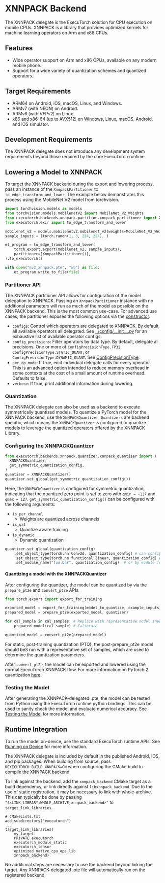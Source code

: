 # XNNPACK Backend

The XNNPACK delegate is the ExecuTorch solution for CPU execution on mobile CPUs. XNNPACK is a library that provides optimized kernels for machine learning operators on Arm and x86 CPUs. 

## Features

- Wide operator support on Arm and x86 CPUs, available on any modern mobile phone.
- Support for a wide variety of quantization schemes and quantized operators.

## Target Requirements

- ARM64 on Android, iOS, macOS, Linux, and Windows.
- ARMv7 (with NEON) on Android.
- ARMv6 (with VFPv2) on Linux.
- x86 and x86-64 (up to AVX512) on Windows, Linux, macOS, Android, and iOS simulator.

## Development Requirements

The XNNPACK delegate does not introduce any development system requirements beyond those required by the core ExecuTorch runtime.

## Lowering a Model to XNNPACK

To target the XNNPACK backend during the export and lowering process, pass an instance of the `XnnpackPartitioner` to `to_edge_transform_and_lower`. The example below demonstrates this process using the MobileNet V2 model from torchvision.

```python
import torchvision.models as models
from torchvision.models.mobilenetv2 import MobileNet_V2_Weights
from executorch.backends.xnnpack.partition.xnnpack_partitioner import XnnpackPartitioner
from executorch.exir import to_edge_transform_and_lower

mobilenet_v2 = models.mobilenetv2.mobilenet_v2(weights=MobileNet_V2_Weights.DEFAULT).eval()
sample_inputs = (torch.randn(1, 3, 224, 224), )

et_program = to_edge_transform_and_lower(
    torch.export.export(mobilenet_v2, sample_inputs),
    partitioner=[XnnpackPartitioner()],
).to_executorch()

with open("mv2_xnnpack.pte", "wb") as file:
    et_program.write_to_file(file)
```

### Partitioner API

The XNNPACK partitioner API allows for configuration of the model delegation to XNNPACK. Passing an `XnnpackPartitioner` instance with no additional parameters will run as much of the model as possible on the XNNPACK backend. This is the most common use-case. For advanced use cases, the partitioner exposes the following options via the [constructor](https://github.com/pytorch/executorch/blob/14ff52ff89a89c074fc6c14d3f01683677783dcd/backends/xnnpack/partition/xnnpack_partitioner.py#L31):

 - `configs`: Control which operators are delegated to XNNPACK. By default, all available operators all delegated. See [../config/\_\_init\_\_.py](https://github.com/pytorch/executorch/blob/14ff52ff89a89c074fc6c14d3f01683677783dcd/backends/xnnpack/partition/config/__init__.py#L66) for an exhaustive list of available operator configs.
 - `config_precisions`: Filter operators by data type. By default, delegate all precisions. One or more of `ConfigPrecisionType.FP32`, `ConfigPrecisionType.STATIC_QUANT`, or `ConfigPrecisionType.DYNAMIC_QUANT`. See [ConfigPrecisionType](https://github.com/pytorch/executorch/blob/14ff52ff89a89c074fc6c14d3f01683677783dcd/backends/xnnpack/partition/config/xnnpack_config.py#L24).
 - `per_op_mode`: If true, emit individual delegate calls for every operator. This is an advanced option intended to reduce memory overhead in some contexts at the cost of a small amount of runtime overhead. Defaults to false.
 - `verbose`: If true, print additional information during lowering.

### Quantization

The XNNPACK delegate can also be used as a backend to execute symmetrically quantized models. To quantize a PyTorch model for the XNNPACK backend, use the `XNNPACKQuantizer`. `Quantizers` are backend specific, which means the `XNNPACKQuantizer` is configured to quantize models to leverage the quantized operators offered by the XNNPACK Library. 

### Configuring the XNNPACKQuantizer

```python
from executorch.backends.xnnpack.quantizer.xnnpack_quantizer import (
  XNNPACKQuantizer,
  get_symmetric_quantization_config,
)
quantizer = XNNPACKQuantizer()
quantizer.set_global(get_symmetric_quantization_config())
```
Here, the `XNNPACKQuantizer` is configured for symmetric quantization, indicating that the quantized zero point is set to zero with `qmin = -127` and `qmax = 127`. `get_symmetric_quantization_config()` can be configured with the following arguments:
* `is_per_channel`
    * Weights are quantized across channels
* `is_qat`
    * Quantize aware training
* `is_dynamic`
    * Dynamic quantization

```python
quantizer.set_global(quantization_config)
    .set_object_type(torch.nn.Conv2d, quantization_config) # can configure by module type
    .set_object_type(torch.nn.functional.linear, quantization_config) # or torch functional op typea
    .set_module_name("foo.bar", quantization_config)  # or by module fully qualified name
```

#### Quantizing a model with the XNNPACKQuantizer
After configuring the quantizer, the model can be quantized by via the `prepare_pt2e` and `convert_pt2e` APIs.
```python
from torch.export import export_for_training

exported_model = export_for_training(model_to_quantize, example_inputs).module()
prepared_model = prepare_pt2e(exported_model, quantizer)

for cal_sample in cal_samples: # Replace with representative model inputs
	prepared_model(cal_sample) # Calibrate

quantized_model = convert_pt2e(prepared_model)
```
For static, post-training quantization (PTQ), the post-prepare\_pt2e model should beS run with a representative set of samples, which are used to determine the quantization parameters.

After `convert_pt2e`, the model can be exported and lowered using the normal ExecuTorch XNNPACK flow. For more information on PyTorch 2 quantization [here](https://pytorch.org/tutorials/prototype/pt2e_quant_ptq.html).

### Testing the Model

After generating the XNNPACK-delegated .pte, the model can be tested from Python using the ExecuTorch runtime python bindings. This can be used to sanity check the model and evaluate numerical accuracy. See [Testing the Model](using-executorch-export.md#testing-the-model) for more information.

## Runtime Integration

To run the model on-device, use the standard ExecuTorch runtime APIs. See [Running on Device](getting-started.md#running-on-device) for more information.

The XNNPACK delegate is included by default in the published Android, iOS, and pip packages. When building from source, pass `-DEXECUTORCH_BUILD_XNNPACK=ON` when configuring the CMake build to compile the XNNPACK backend.

To link against the backend, add the `xnnpack_backend` CMake target as a build dependency, or link directly against `libxnnpack_backend`. Due to the use of static registration, it may be necessary to link with whole-archive. This can typically be done by passing `"$<LINK_LIBRARY:WHOLE_ARCHIVE,xnnpack_backend>"` to `target_link_libraries`.

```
# CMakeLists.txt
add_subdirectory("executorch")
...
target_link_libraries(
    my_target
    PRIVATE executorch
    executorch_module_static
    executorch_tensor
    optimized_native_cpu_ops_lib
    xnnpack_backend)
```

No additional steps are necessary to use the backend beyond linking the target. Any XNNPACK-delegated .pte file will automatically run on the registered backend.

